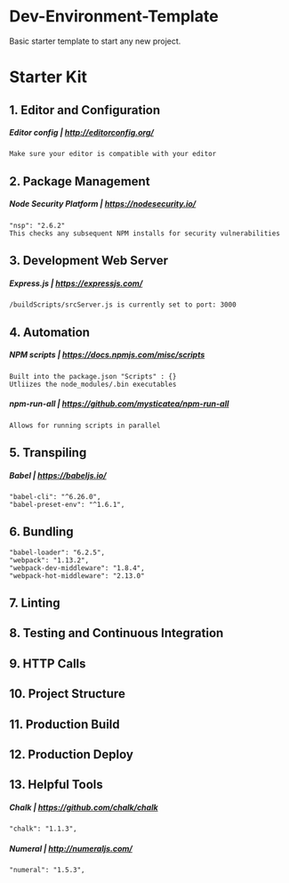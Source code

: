 # Dev-Environment-Template
Basic starter template to start any new project.

# Starter Kit

## 1. Editor and Configuration

##### Editor config | http://editorconfig.org/
    Make sure your editor is compatible with your editor

## 2. Package Management

##### Node Security Platform | https://nodesecurity.io/
    "nsp": "2.6.2"
    This checks any subsequent NPM installs for security vulnerabilities


## 3. Development Web Server

##### Express.js | https://expressjs.com/
    /buildScripts/srcServer.js is currently set to port: 3000

<!-- security vulnerabilities
##### Local tunnel | https://localtunnel.github.io/www/
    This command will produce a shareable link:

Command | `lt --port 3000 --subdomain <whatEverYouWant>`

Response | `your url is: https://<whatEverYouWant>.localtunnel.me`

    assuming <whatEverYouWant> is not already currently in use
 -->

## 4. Automation

##### NPM scripts | https://docs.npmjs.com/misc/scripts
    Built into the package.json "Scripts" : {}
    Utliizes the node_modules/.bin executables

##### npm-run-all | https://github.com/mysticatea/npm-run-all
    Allows for running scripts in parallel


## 5. Transpiling

##### Babel | https://babeljs.io/
    "babel-cli": "^6.26.0",
    "babel-preset-env": "^1.6.1",

## 6. Bundling
    "babel-loader": "6.2.5",
    "webpack": "1.13.2",
    "webpack-dev-middleware": "1.8.4",
    "webpack-hot-middleware": "2.13.0"

## 7. Linting

## 8. Testing and Continuous Integration

## 9. HTTP Calls

## 10. Project Structure

## 11. Production Build

## 12. Production Deploy

## 13. Helpful Tools

##### Chalk | https://github.com/chalk/chalk
    "chalk": "1.1.3",

##### Numeral | http://numeraljs.com/
    "numeral": "1.5.3",
